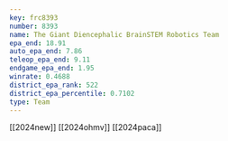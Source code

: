 ```yaml
---
key: frc8393
number: 8393
name: The Giant Diencephalic BrainSTEM Robotics Team
epa_end: 18.91
auto_epa_end: 7.86
teleop_epa_end: 9.11
endgame_epa_end: 1.95
winrate: 0.4688
district_epa_rank: 522
district_epa_percentile: 0.7102
type: Team
---
```

[[2024new]]
[[2024ohmv]]
[[2024paca]]
